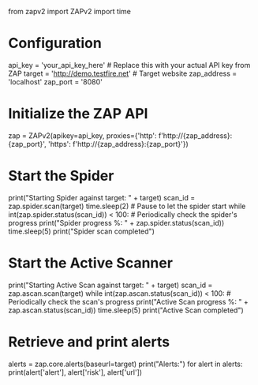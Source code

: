 from zapv2 import ZAPv2
import time

# Configuration
api_key = 'your_api_key_here'  # Replace this with your actual API key from ZAP
target = 'http://demo.testfire.net'  # Target website
zap_address = 'localhost'
zap_port = '8080'

# Initialize the ZAP API
zap = ZAPv2(apikey=api_key, proxies={'http': f'http://{zap_address}:{zap_port}', 'https': f'http://{zap_address}:{zap_port}'})

# Start the Spider
print("Starting Spider against target: " + target)
scan_id = zap.spider.scan(target)
time.sleep(2)  # Pause to let the spider start
while int(zap.spider.status(scan_id)) < 100:
    # Periodically check the spider's progress
    print("Spider progress %: " + zap.spider.status(scan_id))
    time.sleep(5)
print("Spider scan completed")

# Start the Active Scanner
print("Starting Active Scan against target: " + target)
scan_id = zap.ascan.scan(target)
while int(zap.ascan.status(scan_id)) < 100:
    # Periodically check the scan's progress
    print("Active Scan progress %: " + zap.ascan.status(scan_id))
    time.sleep(5)
print("Active Scan completed")

# Retrieve and print alerts
alerts = zap.core.alerts(baseurl=target)
print("Alerts:")
for alert in alerts:
    print(alert['alert'], alert['risk'], alert['url'])
